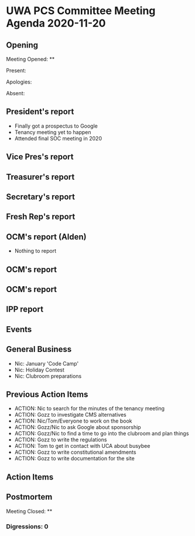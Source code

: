 # UWA PCS Committee Meeting Agenda 2020-11-20

## Opening

Meeting Opened: **

Present:

Apologies:

Absent:

## President's report

- Finally got a prospectus to Google
- Tenancy meeting yet to happen
- Attended final SOC meeting in 2020

## Vice Pres's report

## Treasurer's report

## Secretary's report

## Fresh Rep's report

## OCM's report (Alden)

- Nothing to report

## OCM's report

## OCM's report

## IPP report

## Events

## General Business

- Nic: January 'Code Camp'
- Nic: Holiday Contest
- Nic: Clubroom preparations

## Previous Action Items

- ACTION: Nic to search for the minutes of the tenancy meeting
- ACTION: Gozz to investigate CMS alternatives
- ACTION: Nic/Tom/Everyone to work on the book
- ACTION: Gozz/Nic to ask Google about sponsorship
- ACTION: Gozz/Nic to find a time to go into the clubroom and plan things
- ACTION: Gozz to write the regulations
- ACTION: Tom to get in contact with UCA about busybee
- ACTION: Gozz to write constitutional amendments
- ACTION: Gozz to write documentation for the site

## Action Items

## Postmortem

Meeting Closed: **

### Digressions: 0
